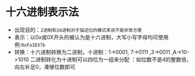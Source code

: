 # 十六进制表示法
- 出现目的：`2进制和16进制对于描述位的模式来说不是非常方便`
- 表示：以0x或0X开头的被认为是十六进制，大写小写字母均可使用
   例:`0xFa1D37b`
- 转换：十六进制转换为二进制，十进制：1->0001, 7->0111 ,3->0011 ,A->10->1010
 二进制转化为十进制可以四位为一组来分配 ：如位数不是4的整数倍，向左补足0，凑够位数即可
